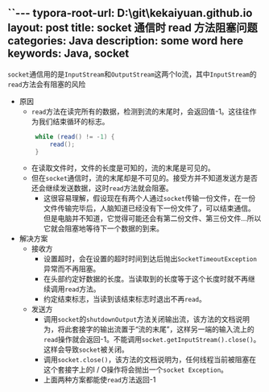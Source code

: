 ``---
typora-root-url: D:\git\kekaiyuan.github.io
layout: post
title:  socket 通信时 read 方法阻塞问题
categories: Java
description: some word here
keywords: Java, socket
---

`socket`通信用的是`InputStream`和`OutputStream`这两个Io流，其中`InputStream`的`read`方法会有阻塞的风险

- 原因
	- `read`方法在读完所有的数据，检测到流的末尾时，会返回值-1。这往往作为我们结束循环的标志。
	   ```java
		while (read() != -1) {
			read();
		}
	   ```
	- 在读取文件时，文件的长度是可知的，流的末尾是可见的。
	- 但在`socket`通信时，流的末尾却是不可见的。接受方并不知道发送方是否还会继续发送数据，这时`read`方法就会阻塞。
		- 这很容易理解，假设现在有两个人通过`socket`传输一份文件，在一份文件传输完毕后，人脑知道已经没有下一份文件了，可以结束通信。但是电脑并不知道，它觉得可能还会有第二份文件、第三份文件...所以它就会阻塞地等待下一个数据的到来。
- 解决方案
	- 接收方
		- 设置超时，会在设置的超时时间到达后抛出`SocketTimeoutException`异常而不再阻塞。
		- 在头部约定好数据的长度。当读取到的长度等于这个长度时就不再继续调用`read`方法。
		- 约定结束标志，当读到该结束标志时退出不再`read`。
	- 发送方
		- 调用`socket`的`shutdownOutput`方法关闭输出流，该方法的文档说明为，将此套接字的输出流置于“流的末尾”，这样另一端的输入流上的`read`操作就会返回-1。不能调用`socket.getInputStream().close()`。这样会导致`socket`被关闭。
		- 调用`socket.close()`，该方法的文档说明为，任何线程当前被阻塞在这个套接字上的I / O操作将会抛出一个`socket Exception`。
		- 上面两种方案都能使`read`方法返回-1

